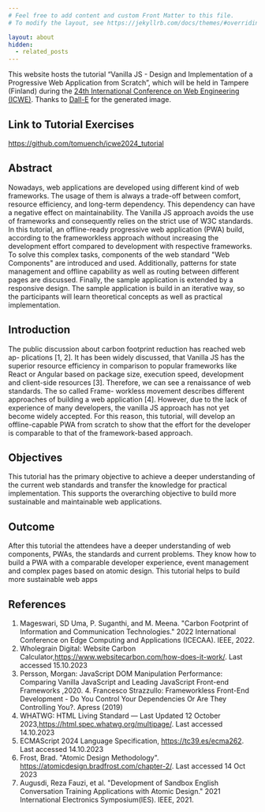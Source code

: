 ```yaml
---
# Feel free to add content and custom Front Matter to this file.
# To modify the layout, see https://jekyllrb.com/docs/themes/#overriding-theme-defaults

layout: about
hidden:
  - related_posts
---
```


This website hosts the tutorial “Vanilla JS - Design and Implementation of a
Progressive Web Application from Scratch”, which will be held in Tampere (Finland) during the [24th International Conference on Web Engineering (ICWE)](https://icwe2024.webengineering.org/). Thanks to [Dall-E](https://openai.com/dall-e-3) for the generated image.

## Link to Tutorial Exercises

https://github.com/tomuench/icwe2024_tutorial 

## Abstract
Nowadays, web applications are developed using different kind of web frameworks. The usage of them is always a trade-off between comfort, resource efficiency, and long-term dependency. This dependency can have a negative effect on maintainability. The Vanilla JS
approach avoids the use of frameworks and consequently relies on the strict use of W3C standards. In this tutorial, an offline-ready progressive web application (PWA) build, according to the frameworkless approach without increasing the development effort compared to development with respective frameworks. To solve this complex tasks, components of the web standard "Web Components" are introduced and used. Additionally, patterns for state management and offline capability as well as routing between different pages are discussed. Finally, the sample application is extended by a responsive design. The sample application is build in an iterative way, so the participants will learn theoretical concepts as well as practical implementation.

## Introduction
The public discussion about carbon footprint reduction has reached web ap-
plications [1, 2]. It has been widely discussed, that Vanilla JS has the superior
resource efficiency in comparison to popular frameworks like React or Angular
based on package size, execution speed, development and client-side resources
[3]. Therefore, we can see a renaissance of web standards. The so called Frame-
workless movement describes different approaches of building a web application
[4]. However, due to the lack of experience of many developers, the vanilla JS
approach has not yet become widely accepted. For this reason, this tutorial,
will develop an offline-capable PWA from scratch to show that the effort for the
developer is comparable to that of the framework-based approach.

## Objectives
This tutorial has the primary objective to achieve a deeper understanding of the current web standards and transfer the knowledge for practical implementation. This supports the overarching objective to build more sustainable and maintainable web applications.

## Outcome
After this tutorial the attendees have a deeper understanding of web components, PWAs, the standards and current problems. They know how to build a PWA with a comparable developer experience, event management and complex pages based on atomic design. This tutorial helps to build more sustainable web apps

## References
1. Mageswari, SD Uma, P. Suganthi, and M. Meena. "Carbon Footprint of Information and Communication Technologies." 2022 International Conference on Edge Computing and Applications (ICECAA). IEEE, 2022.
2. Wholegrain  Digital:  Website Carbon Calculator,https://www.websitecarbon.com/how-does-it-work/. Last accessed 15.10.2023
3. Persson, Morgan: JavaScript DOM Manipulation Performance: Comparing Vanilla JavaScript and Leading JavaScript Front-end Frameworks ,2020. 4. Francesco Strazzullo: Frameworkless Front-End Development - Do You Control Your Dependencies Or Are They Controlling You?. Apress (2019)
5. WHATWG: HTML Living Standard — Last Updated 12 October 2023,https://html.spec.whatwg.org/multipage/. Last accessed 14.10.2023
6. ECMAScript 2024 Language Specification, https://tc39.es/ecma262. Last accessed 14.10.2023
7. Frost,  Brad.  "Atomic Design Methodology". https://atomicdesign.bradfrost.com/chapter-2/. Last accessed 14 Oct 2023
8. Augusdi, Reza Fauzi, et al. "Development of Sandbox English Conversation Training Applications with Atomic Design." 2021 International Electronics Symposium(IES). IEEE, 2021.